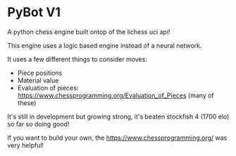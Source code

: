 # PyBot V1

A python chess engine built ontop of the lichess uci api!

This engine uses a logic based engine instead of a neural network. 

It uses a few different things to consider moves:
- Piece positions
- Material value
- Evaluation of pieces: https://www.chessprogramming.org/Evaluation_of_Pieces (many of these)

It's still in development but growing strong, it's beaten stockfish 4 (1700 elo) so far so doing good!

If you want to build your own, the https://www.chessprogramming.org/ was very helpful!